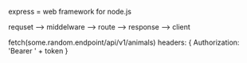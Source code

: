 express = web framework for node.js

requset --> middelware --> route --> response --> client

fetch(some.random.endpoint/api/v1/animals)
headers: {
    Authorization: 'Bearer ' + token
}
